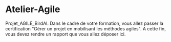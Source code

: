 # Atelier-Agile
Projet_AGILE_BirdAI. Dans le cadre de votre formation, vous allez passer la certification "Gérer un projet en mobilisant les méthodes agiles". A cette fin, vous devez rendre un rapport que vous allez déposer ici.
